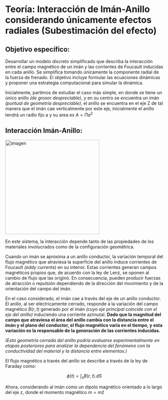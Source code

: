 # Teoría: Interacción de Imán-Anillo considerando únicamente efectos radiales (Subestimación del efecto)

## **Objetivo específico:**
Desarrollar un modelo discreto simplificado que describa la interacción entre el campo magnético de un imán y las corrientes de Foucault inducidas en cada anillo. Se simplifica tomando únicamente la componente radial de la fuerza de frenado. El objetivo incluye formular las ecuaciones dinámicas y proponer una estrategia computacional para simular la dinámica. 

Inicialmente, partimos de estudiar el caso más simple, en donde se tiene un único anillo *(de grosor despreciable)*, y en su centro se encuentra un imán *(puntual de geometría despreciable)*, el anillo se encuentra en el eje Z de tal manera que el imán cae verticalmente por este eje, inicialmente el anillo tendrá un radio fijo a y su area es $A= \Pi a^{2}$ 

## Interacción Imán-Anillo: 

<img width="300" height="300" alt="imagen" src="https://github.com/user-attachments/assets/3c3d2719-ff24-4a13-8b0b-f7b395d4683f" />

En este sistema, la interacción depende tanto de las propiedades de los materiales involucrados como de la configuración geométrica.

Cuando un imán se aproxima a un anillo conductor, la variación temporal del flujo magnético que atraviesa la superficie del anillo induce corrientes de Foucault *(eddy currents)* en su interior. Estas corrientes generan campos magnéticos propios que, de acuerdo con la ley de Lenz, se oponen al cambio de flujo que las originó. En consecuencia, pueden producir fuerzas de atracción o repulsión dependiendo de la dirección del movimiento y de la orientación del campo del imán.

En el caso considerado, el imán cae a través del eje de un anillo conductor. El anillo, al ser eléctricamente cerrado, responde a la variación del campo magnético $B(r,t)$ generado por el imán *(cuyo eje principal coincide con el eje del anillo)* induciendo una corriente azimutal. 
**Dado que la magnitud del campo que atraviesa el área del anillo cambia con la distancia entre el imán y el plano del conductor, el flujo magnético varía en el tiempo, y esta variación es la responsable de la generación de las corrientes inducidas.**

_(Esta geometría cerrada del anillo podría evaluarse experimentalmente en etapas posteriores para analizar la dependencia del fenómeno con la conductividad del material y la distancia entre elementos.)_

El flujo magnético a través del anillo se describe a través de la ley de Faraday como: 

$$\phi(t)= \int_{s} B(r,t).dS$$

Ahora, considerando al imán como un dipolo magnético orientado a lo largo del eje z, donde el momento magnético $m=m\hat{z}$
